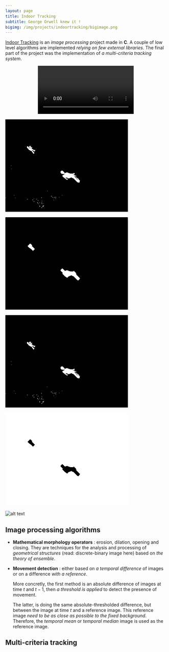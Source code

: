```yaml
---
layout: page
title: Indoor Tracking
subtitle: George Orwell knew it !
bigimg: /img/projects/indoortracking/bigimage.png
---
```


[Indoor Tracking](https://github.com/johan-gras/Indoor-Tracking) is an *image processing* project made in **C**.
A couple of low level algorithms are implemented *relying on few external libraries*.
The final part of the project was the implementation of *a multi-criteria tracking system*.

<div style="text-align: center;">
	<video src="/img/projects/indoortracking/video.mp4" autoplay controls loop>Indoor Tracking Video</video>
</div>

![alt text](/img/projects/indoortracking/result.gif "t")

![alt text](/img/projects/indoortracking/resultclean.gif "t")

![alt text](/img/projects/indoortracking/resultmove.gif "t")

![alt text](/img/projects/indoortracking/resultregion.gif "t")


![alt text](/img/projects/indoortracking/harison.ppm "t")

## Image processing algorithms
- **Mathematical morphology operators** : erosion, dilation, opening and closing. They are techniques for the analysis and processing of *geometrical structures* (read: discrete-binary image here) based on *the theory of ensemble*.

- **Movement detection** : either based on *a temporal difference* of images or on a difference *with a reference*.

   More concretly, the first method is an absolute difference of images at time $t$ and $t-1$, then *a threshold is applied* to detect the presence of movement.

   The latter, is doing the same absolute-thresholded difference, but between the image at time $t$ and a reference image. This reference image *need to be as close as possible to the fixed background*. Therefore, the *temporal mean* or *temporal median* image is used as the reference image.


## Multi-criteria tracking

